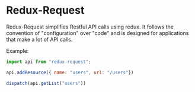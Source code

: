 # Redux-Request

Redux-Request simplifies Restful API calls using redux. It follows the convention of "configuration" over "code" and is designed for applications that make a lot of API calls.

Example:

```javascript
import api from "redux-request";

api.addResource({ name: "users", url: "/users"})

dispatch(api.getList("users"))
```

